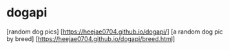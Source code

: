 # dogapi

[random dog pics] [https://heejae0704.github.io/dogapi/]
[a random dog pic by breed] [https://heejae0704.github.io/dogapi/breed.html]
